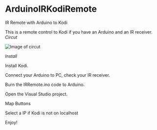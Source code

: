 # ArduinoIRKodiRemote
IR Remote with Arduino to Kodi

This is a remote control to Kodi if you have an Arduino and an IR receiver.
*Circut*

![Image of circut](https://i.imgur.com/mCkuSiA.png)

*Install*

Install Kodi.

Connect your Arduino to PC, check your IR receiver.

Burn the IRRemote.ino code to Arduino.

Open the Visual Studio project.

Map Buttons

Select a IP if Kodi is not on localhost

Enjoy!
